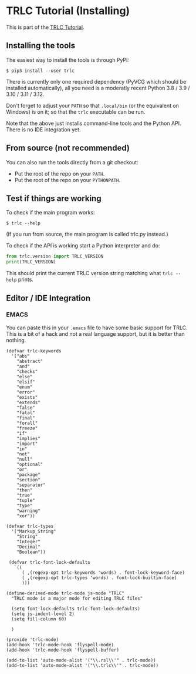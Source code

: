 # TRLC Tutorial (Installing)

This is part of the [TRLC Tutorial](TUTORIAL.md).

## Installing the tools

The easiest way to install the tools is through PyPI:

```
$ pip3 install --user trlc
```

There is currently only one required dependency (PyVCG which should be
installed automatically), all you need is a moderatly recent Python
3.8 / 3.9 / 3.10 / 3.11 / 3.12.

Don't forget to adjust your `PATH` so that `.local/bin` (or the
equivalent on Windows) is on it; so that the `trlc` executable can be
run.

Note that the above just installs command-line tools and the Python
API. There is no IDE integration yet.

## From source (not recommended)

You can also run the tools directly from a git checkout:

* Put the root of the repo on your `PATH`.
* Put the root of the repo on your `PYTHONPATH`.

## Test if things are working

To check if the main program works:

```
$ trlc --help
```

(If you run from source, the main program is called trlc.py instead.)

To check if the API is working start a Python interpreter and do:

```python
from trlc.version import TRLC_VERSION
print(TRLC_VERSION)
```

This should print the current TRLC version string matching what
`trlc --help` prints.

## Editor / IDE Integration

### EMACS

You can paste this in your `.emacs` file to have some basic support
for TRLC. This is a bit of a hack and not a real language support, but
it is better than nothing.

```emacs
(defvar trlc-keywords
  '("abs"
    "abstract"
    "and"
    "checks"
    "else"
    "elsif"
    "enum"
    "error"
    "exists"
    "extends"
    "false"
    "fatal"
    "final"
    "forall"
    "freeze"
    "if"
    "implies"
    "import"
    "in"
    "not"
    "null"
    "optional"
    "or"
    "package"
    "section"
    "separator"
    "then"
    "true"
    "tuple"
    "type"
    "warning"
    "xor"))

(defvar trlc-types
  '("Markup_String"
    "String"
    "Integer"
    "Decimal"
    "Boolean"))

 (defvar trlc-font-lock-defaults
   `((
      ( ,(regexp-opt trlc-keywords 'words) . font-lock-keyword-face)
      ( ,(regexp-opt trlc-types 'words) . font-lock-builtin-face)
      )))

(define-derived-mode trlc-mode js-mode "TRLC"
  "TRLC mode is a major mode for editing TRLC files"

  (setq font-lock-defaults trlc-font-lock-defaults)
  (setq js-indent-level 2)
  (setq fill-column 60)

  )

(provide 'trlc-mode)
(add-hook 'trlc-mode-hook 'flyspell-mode)
(add-hook 'trlc-mode-hook 'flyspell-buffer)

(add-to-list 'auto-mode-alist '("\\.rsl\\'" . trlc-mode))
(add-to-list 'auto-mode-alist '("\\.trlc\\'" . trlc-mode))
```
